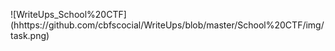 ![WriteUps_School%20CTF]
(hhttps://github.com/cbfscocial/WriteUps/blob/master/School%20CTF/img/task.png)
